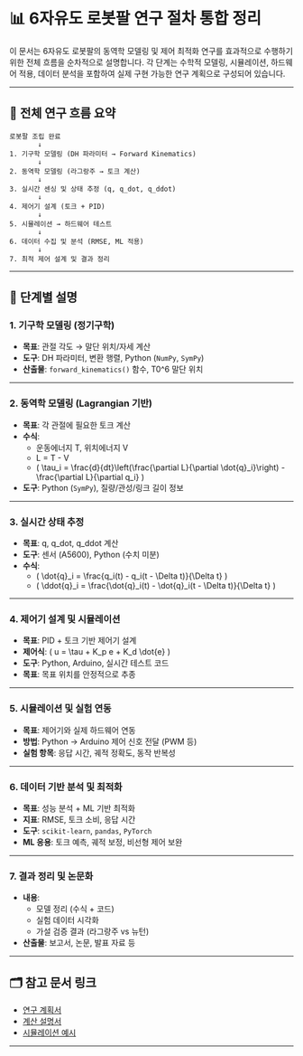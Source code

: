 # 📊 6자유도 로봇팔 연구 절차 통합 정리

이 문서는 6자유도 로봇팔의 동역학 모델링 및 제어 최적화 연구를 효과적으로 수행하기 위한 전체 흐름을 순차적으로 설명합니다. 각 단계는 수학적 모델링, 시뮬레이션, 하드웨어 적용, 데이터 분석을 포함하여 실제 구현 가능한 연구 계획으로 구성되어 있습니다.

---

## 🔁 전체 연구 흐름 요약
```
로봇팔 조립 완료
       ↓
1. 기구학 모델링 (DH 파라미터 → Forward Kinematics)
       ↓
2. 동역학 모델링 (라그랑주 → 토크 계산)
       ↓
3. 실시간 센싱 및 상태 추정 (q, q_dot, q_ddot)
       ↓
4. 제어기 설계 (토크 + PID)
       ↓
5. 시뮬레이션 → 하드웨어 테스트
       ↓
6. 데이터 수집 및 분석 (RMSE, ML 적용)
       ↓
7. 최적 제어 설계 및 결과 정리
```

---

## 📌 단계별 설명

### 1. 기구학 모델링 (정기구학)
- **목표**: 관절 각도 → 말단 위치/자세 계산
- **도구**: DH 파라미터, 변환 행렬, Python (`NumPy`, `SymPy`)
- **산출물**: `forward_kinematics()` 함수, T0^6 말단 위치

---

### 2. 동역학 모델링 (Lagrangian 기반)
- **목표**: 각 관절에 필요한 토크 계산
- **수식**:
  - 운동에너지 T, 위치에너지 V
  - L = T - V
  - \( \tau_i = \frac{d}{dt}\left(\frac{\partial L}{\partial \dot{q}_i}\right) - \frac{\partial L}{\partial q_i} \)
- **도구**: Python (`SymPy`), 질량/관성/링크 길이 정보

---

### 3. 실시간 상태 추정
- **목표**: q, q_dot, q_ddot 계산
- **도구**: 센서 (A5600), Python (수치 미분)
- **수식**:
  - \( \dot{q}_i = \frac{q_i(t) - q_i(t - \Delta t)}{\Delta t} \)
  - \( \ddot{q}_i = \frac{\dot{q}_i(t) - \dot{q}_i(t - \Delta t)}{\Delta t} \)

---

### 4. 제어기 설계 및 시뮬레이션
- **목표**: PID + 토크 기반 제어기 설계
- **제어식**: \( u = \tau + K_p e + K_d \dot{e} \)
- **도구**: Python, Arduino, 실시간 테스트 코드
- **목표**: 목표 위치를 안정적으로 추종

---

### 5. 시뮬레이션 및 실험 연동
- **목표**: 제어기와 실제 하드웨어 연동
- **방법**: Python → Arduino 제어 신호 전달 (PWM 등)
- **실험 항목**: 응답 시간, 궤적 정확도, 동작 반복성

---

### 6. 데이터 기반 분석 및 최적화
- **목표**: 성능 분석 + ML 기반 최적화
- **지표**: RMSE, 토크 소비, 응답 시간
- **도구**: `scikit-learn`, `pandas`, `PyTorch`
- **ML 응용**: 토크 예측, 궤적 보정, 비선형 제어 보완

---

### 7. 결과 정리 및 논문화
- **내용**:
  - 모델 정리 (수식 + 코드)
  - 실험 데이터 시각화
  - 가설 검증 결과 (라그랑주 vs 뉴턴)
- **산출물**: 보고서, 논문, 발표 자료 등

---

## 🗂 참고 문서 링크
- [연구 계획서](README.md)
- [계산 설명서](calculate.md)
- [시뮬레이션 예시](simulation.md)

---
